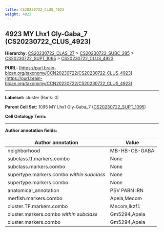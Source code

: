 ```yaml
---
title: CS20230722_CLUS_4923
weight: 4923
---
```

## 4923 MY Lhx1 Gly-Gaba_7 (CS20230722_CLUS_4923)
<b>Hierarchy: </b>
[CS20230722_CLAS_27](../CS20230722_CLAS_27) >
[CS20230722_SUBC_285](../CS20230722_SUBC_285) >
[CS20230722_SUPT_1095](../CS20230722_SUPT_1095) >
[CS20230722_CLUS_4923](../CS20230722_CLUS_4923)

**PURL:** [https://purl.brain-bican.org/taxonomy/CCN20230722/CS20230722_CLUS_4923](https://purl.brain-bican.org/taxonomy/CCN20230722/CS20230722_CLUS_4923)

---


**Labelset:** cluster (Rank: 0)

**Parent Cell Set:** 1095 MY Lhx1 Gly-Gaba_7 ([CS20230722_SUPT_1095](../CS20230722_SUPT_1095))



**Cell Ontology Term:** 

[MARKER GENES.]: #


---

[TRANSFERRED ANNOTATIONS.]: #


[AUTHOR ANNOTATION FIELDS.]: #


**Author annotation fields:**

| Author annotation | Value |
|-------------------|-------|
|neighborhood|MB-HB-CB-GABA|
|subclass.tf.markers.combo|None|
|subclass.markers.combo|None|
|supertype.markers.combo _within subclass_|None|
|supertype.markers.combo|None|
|anatomical_annotation|PSV PARN IRN|
|merfish.markers.combo|Apela,Mecom|
|cluster.TF.markers.combo|Mecom,Ikzf1|
|cluster.markers.combo _within subclass_|Gm5294,Apela|
|cluster.markers.combo|Gm5294,Apela|
